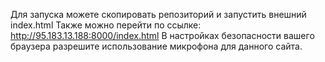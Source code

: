 Для запуска можете скопировать репозиторий и запустить внешний index.html
Также можно перейти по ссылке: http://95.183.13.188:8000/index.html
В настройках безопасности вашего браузера разрешите использование микрофона для данного сайта.
